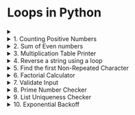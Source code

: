 # Loops in Python

<details>
<summary></summary>
</details>

<details>
<summary>1. Counting Positive Numbers</summary>
Problem:Given a list of numbers, count how many are positive.

```
numbers=[1,-2,3,-4,5,6,-7,-8,9,10]
```
</details>

<details>
<summary>2. Sum of Even numbers</summary>
Problem: Calculate the sum of even numbers up to a given numbers n
</details>

<details>
<summary>3. Multiplication Table Printer</summary>
Problem: Print the multiplication table for a given number up to 10, but skip the fifth iteration.
</details>


<details>
<summary>4. Reverse a string using a loop</summary>
Problem: Reverse a string using loop
</details>

<details>
<summary>5. Find the first Non-Repeated Character</summary>
Problem: Given a string, find the first non-repeated character
</details>

<details>
<summary>6. Factorial Calculator</summary>
Problem: Compute the factorial of a number using a while loop
</details>

<details>
<summary>7. Validate Input</summary>
Problem: Keep asking the user for input until they enter a number between 1 and 10.
</details>

<details>
<summary>8. Prime Number Checker</summary>
Problem: Check if a number is prime
</details>


<details>
<summary>9. List Uniqueness Checker</summary>
Problem: Check if all elements in a list are unique. if a duplicate is found, exit the loop and print the duplicate

```
Items=["apple","banana","orange","apple","mango"]
```
</details>

<details>
<summary>10. Exponential Backoff</summary>
Problem: Implement an exponential backoff strategy that doubles the wait time between retries, starting from 1 second, but stops after 5 retries.
</details>